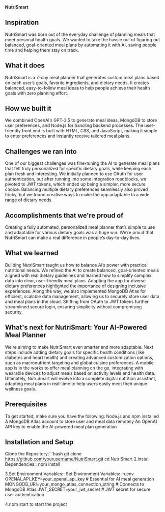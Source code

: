 **NutriSmart**
## Inspiration
NutriSmart was born out of the everyday challenge of planning meals that meet personal health goals. We wanted to take the hassle out of figuring out balanced, goal-oriented meal plans by automating it with AI, saving people time and helping them stay on track.
## What it does
NutriSmart is a 7-day meal planner that generates custom meal plans based on each user’s goals, favorite ingredients, and dietary needs. It creates balanced, easy-to-follow meal ideas to help people achieve their health goals with zero planning effort.

## How we built it
We combined OpenAI’s GPT-3.5 to generate meal ideas, MongoDB to store user preferences, and Node.js for handling backend processes. The user-friendly front end is built with HTML, CSS, and JavaScript, making it simple to enter preferences and instantly receive tailored meal plans.

## Challenges we ran into
One of our biggest challenges was fine-tuning the AI to generate meal plans that felt truly personalized for specific dietary goals, while keeping each plan fresh and interesting. We initially planned to use OAuth for user authentication, but after running into some integration roadblocks, we pivoted to JWT tokens, which ended up being a simpler, more secure choice. Balancing multiple dietary preferences seamlessly also proved tricky, but we found creative ways to make the app adaptable to a wide range of dietary needs.

## Accomplishments that we're proud of
Creating a fully automated, personalized meal planner that’s simple to use and adaptable for various dietary goals was a huge win. We’re proud that NutriSmart can make a real difference in people’s day-to-day lives.

## What we learned

Building NutriSmart taught us how to balance AI’s power with practical nutritional needs. We refined the AI to create balanced, goal-oriented meals aligned with real dietary guidelines and learned how to simplify complex data into clear, user-friendly meal plans. Adapting the app for diverse dietary preferences highlighted the importance of designing inclusive experiences. Along the way, we also implemented MongoDB Atlas for efficient, scalable data management, allowing us to securely store user data and meal plans in the cloud. Shifting from OAuth to JWT tokens further streamlined secure login, ensuring simplicity without compromising security.

## What's next for NutriSmart: Your AI-Powered Meal Planner
We’re aiming to make NutriSmart even smarter and more adaptable. Next steps include adding dietary goals for specific health conditions (like diabetes and heart health) and creating advanced customization options, such as macronutrient targeting and global cuisine preferences. A mobile app is in the works to offer meal planning on the go, integrating with wearable devices to adjust meals based on activity levels and health data. Ultimately, NutriSmart will evolve into a complete digital nutrition assistant, adapting meal plans in real-time to help users easily meet their unique wellness goals.

## Prerequisites
To get started, make sure you have the following:
Node.js and npm installed
A MongoDB Atlas account to store user and meal data remotely
An OpenAI API key to enable the AI-powered meal plan generation

## Installation and Setup
Clone the Repository:```bash
git clone https://github.com/yourusername/NutriSmart.git
cd NutriSmart
2.Install Dependencies::
npm install

3.Set Environment Variables::
Set Environment Variables: in.env
OPENAI_API_KEY=your_openai_api_key    # Essential for AI meal generation
MONGODB_URI=your_mongo_atlas_connection_string    # Connects to MongoDB Atlas
JWT_SECRET=your_jwt_secret    # JWT secret for secure user authentication

4.npm start to start the project
